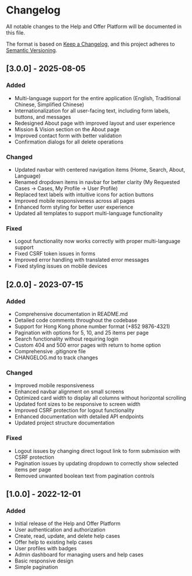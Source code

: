 # Changelog

All notable changes to the Help and Offer Platform will be documented in this file.

The format is based on [Keep a Changelog](https://keepachangelog.com/en/1.0.0/),
and this project adheres to [Semantic Versioning](https://semver.org/spec/v2.0.0.html).

## [3.0.0] - 2025-08-05

### Added
- Multi-language support for the entire application (English, Traditional Chinese, Simplified Chinese)
- Internationalization for all user-facing text, including form labels, buttons, and messages
- Redesigned About page with improved layout and user experience
- Mission & Vision section on the About page
- Improved contact form with better validation
- Confirmation dialogs for all delete operations

### Changed
- Updated navbar with centered navigation items (Home, Search, About, Language)
- Renamed dropdown items in navbar for better clarity (My Requested Cases → Cases, My Profile → User Profile)
- Replaced text labels with intuitive icons for action buttons
- Improved mobile responsiveness across all pages
- Enhanced form styling for better user experience
- Updated all templates to support multi-language functionality

### Fixed
- Logout functionality now works correctly with proper multi-language support
- Fixed CSRF token issues in forms
- Improved error handling with translated error messages
- Fixed styling issues on mobile devices

## [2.0.0] - 2023-07-15

### Added
- Comprehensive documentation in README.md
- Detailed code comments throughout the codebase
- Support for Hong Kong phone number format (+852 9876-4321)
- Pagination with options for 5, 10, and 25 items per page
- Search functionality without requiring login
- Custom 404 and 500 error pages with return to home option
- Comprehensive .gitignore file
- CHANGELOG.md to track changes

### Changed
- Improved mobile responsiveness
- Enhanced navbar alignment on small screens
- Optimized card width to display all columns without horizontal scrolling
- Updated font sizes to be responsive to screen width
- Improved CSRF protection for logout functionality
- Enhanced documentation with detailed API endpoints
- Updated project structure documentation

### Fixed
- Logout issues by changing direct logout link to form submission with CSRF protection
- Pagination issues by updating dropdown to correctly show selected items per page
- Removed unwanted boolean text from pagination controls

## [1.0.0] - 2022-12-01

### Added
- Initial release of the Help and Offer Platform
- User authentication and authorization
- Create, read, update, and delete help cases
- Offer help to existing help cases
- User profiles with badges
- Admin dashboard for managing users and help cases
- Basic responsive design
- Simple pagination
